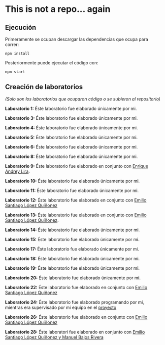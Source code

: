 # This is not a repo... again

## Ejecución

Primeramente se ocupan descargar las dependencias que ocupa para correr:

```
npm install
```

Posteriormente puede ejecutar el código con:

```
npm start
```



## Creación de laboratorios
*(Solo son los laboratorios que ocuparon código o se subieron al repositorio)*

**Laboratorio 1:**
Éste laboratorio fue elaborado únicamente por mi.

**Laboratorio 3:**
Éste laboratorio fue elaborado únicamente por mi.

**Laboratorio 4:**
Éste laboratorio fue elaborado únicamente por mi.

**Laboratorio 5:**
Éste laboratorio fue elaborado únicamente por mi.

**Laboratorio 6:**
Éste laboratorio fue elaborado únicamente por mi.

**Laboratorio 8:**
Éste laboratorio fue elaborado únicamente por mi.

**Laboratorio 9:**
Éste laboratorio fue elaborado en conjunto con [Enrique Andrey Lira](https://github.com/Andreylira08/laboratorios/commit/fd996531620ea3da9e1ed805cb342c8ac2775090).

**Laboratorio 10:**
Éste laboratorio fue elaborado únicamente por mi.

**Laboratorio 11:**
Éste laboratorio fue elaborado únicamente por mi.

**Laboratorio 12:**
Éste laboratorio fue elaborado en conjunto con [Emilio Santiago López Quiñonez](https://github.com/EdCanCe/This-is-not-a-repo...again/commit/d9347787c15f7913f8a301cf2d317e8bf974a203)

**Laboratorio 13:**
Éste laboratorio fue elaborado en conjunto con [Emilio Santiago López Quiñonez](https://github.com/EdCanCe/This-is-not-a-repo...again/commit/7d491591becb51f393aaedad998e3adc05c62171).

**Laboratorio 14:**
Éste laboratorio fue elaborado únicamente por mi.

**Laboratorio 15:**
Éste laboratorio fue elaborado únicamente por mi.

**Laboratorio 17:**
Éste laboratorio fue elaborado únicamente por mi.

**Laboratorio 18:**
Éste laboratorio fue elaborado únicamente por mi.

**Laboratorio 19:**
Éste laboratorio fue elaborado únicamente por mi.

**Laboratorio 20:**
Éste laboratorio fue elaborado únicamente por mi.

**Laboratorio 22:**
Éste laboratorio fue elaborado en conjunto con [Emilio Santiago López Quiñonez](https://github.com/EdCanCe/WorkCells/commit/a7b8a15e70176357f7c517814b51026e73fb183b)

**Laboratorio 24:**
Éste laboratorio fue elaborado programando por mi, mientras era supervisado por mi equipo en el [proyecto](https://github.com/EdCanCe/WorkCells/commit/d5c384e890820c368285c5dbadc375fd34087777)

**Laboratorio 26:**
Éste laboratorio fue elaborado en conjunto con [Emilio Santiago López Quiñonez](https://github.com/EdCanCe/This-is-not-a-repo...again/commit/4a9f7d32f645be385263986363079049aeef48b8)

**Laboratorio 28:**
Éste laboratori fue elaborado en conjunto con [Emilio Santiago López Quiñonez y Manuel Bajos Rivera](https://github.com/Manu090704/not_a_repo/commit/b784989962cfd16aadacd2318bad8e8b7100aa6e)